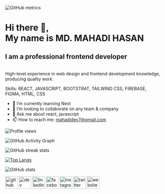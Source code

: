 
![GitHub metrics](https://metrics.lecoq.io/mahadidev7) 

# Hi there 👋, <br />My name is MD. MAHADI HASAN
## I am a professional frontend developer
<br/>
High-level experience in web design and frontend development knowledge, producing quality work.

Skills: REACT, JAVASCRIPT, BOOTSTRAT, TAILWIND CSS, FIREBASE, FIGMA, HTML, CSS

- 🌱 I’m currently learning Next 
- 👯 I’m looking to collaborate on any team & company 
- 💬 Ask me about react, javascript 
- 📫 How to reach me: mahadidev7@gmail.com 

![Profile views](https://gpvc.arturio.dev/mahadidev7)  

![GitHub Activity Graph](https://activity-graph.herokuapp.com/graph?username=mahadidev7)  

![GitHub streak stats](https://github-readme-streak-stats.herokuapp.com/?user=mahadidev7)  

[![Top Langs](https://github-readme-stats.vercel.app/api/top-langs/?username=mahadidev7)](https://github.com/anuraghazra/github-readme-stats)

![GitHub stats](https://github-readme-stats.vercel.app/api?username=mahadidev7&show_icons=true) 

[<img src='https://cdn.jsdelivr.net/npm/simple-icons@3.0.1/icons/github.svg' alt='github' height='40'>](https://github.com/mahadidev7)  [<img src='https://cdn.jsdelivr.net/npm/simple-icons@3.0.1/icons/dev-dot-to.svg' alt='dev' height='40'>](https://dev.to/mahadidev7)  [<img src='https://cdn.jsdelivr.net/npm/simple-icons@3.0.1/icons/linkedin.svg' alt='linkedin' height='40'>](https://www.linkedin.com/in/mahadidev7/)  [<img src='https://cdn.jsdelivr.net/npm/simple-icons@3.0.1/icons/facebook.svg' alt='facebook' height='40'>](https://www.facebook.com/mahadidev77)  [<img src='https://cdn.jsdelivr.net/npm/simple-icons@3.0.1/icons/instagram.svg' alt='instagram' height='40'>](https://www.instagram.com/mahadidev7/)  [<img src='https://cdn.jsdelivr.net/npm/simple-icons@3.0.1/icons/twitter.svg' alt='twitter' height='40'>](https://twitter.com/mahadidev7)  [<img src='https://cdn.jsdelivr.net/npm/simple-icons@3.0.1/icons/icloud.svg' alt='website' height='40'>](https://mahadidev7-portfolio.web.app/)  

